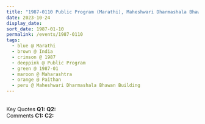 ```yaml
---
title: "1987-0110 Public Program (Marathi), Maheshwari Dharmashala Bhawan Building, Dharan Road, Road, Sant Jñānēśvar Udyån, Paiṭhaṇ (51 kms S of Aurangabad), Maharashtra, India"
date: 2023-10-24
display_date: 
sort_date: 1987-01-10
permalink: /events/1987-0110
tags:
  - blue @ Marathi
  - brown @ India
  - crimson @ 1987
  - deeppink @ Public Program
  - green @ 1987-01
  - maroon @ Maharashtra
  - orange @ Paithan
  - peru @ Maheshwari Dharmashala Bhawan Building
---
```


<br>

<wave-list>
  <list-title color="DarkSeaGreen" width="55">Key Quotes</list-title>
  <list-item color="BlanchedAlmond" width="280"><b>Q1:</b> <i></i></list-item>
  <list-item color="Lavender" width="280"><b>Q2:</b> <i></i></list-item>
</wave-list>

<br>

<wave-list>
  <list-title color="DarkSeaGreen" width="55">Comments</list-title>
  <list-item color="BlanchedAlmond" width="280"><b>C1:</b> <i></i></list-item>
  <list-item color="Lavender" width="280"><b>C2:</b> <i></i></list-item>
</wave-list>